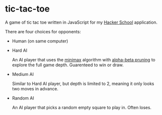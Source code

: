 tic-tac-toe
===========
A game of tic tac toe written in JavaScript for my [Hacker School](https://www.hackerschool.com/) application. 

There are four choices for opponents: 

* Human (on same computer)
* Hard AI

    An AI player that uses the [minimax](http://en.wikipedia.org/wiki/Minimax) algorithm with [alpha-beta pruning](http://en.wikipedia.org/wiki/Alpha%E2%80%93beta_pruning) to explore the full game depth. Guarenteed to win or draw.   

* Medium AI    

    Similar to Hard AI player, but depth is limited to 2, meaning it only looks two moves in advance. 

* Random AI

    An AI player that picks a random empty square to play in. Often loses. 

    

